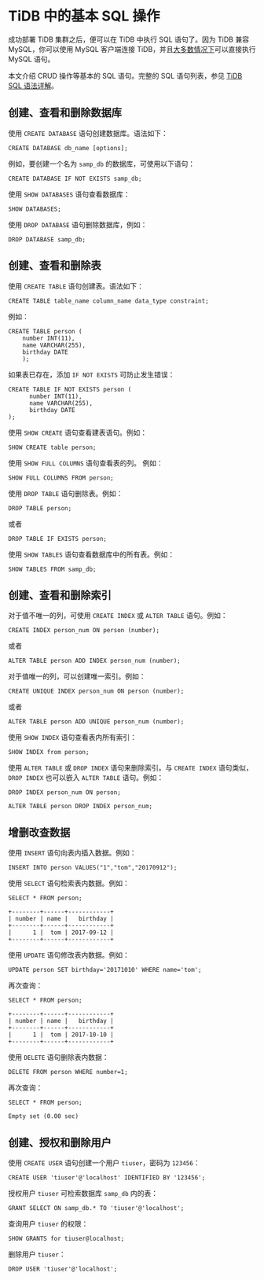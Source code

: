 # TiDB 中的基本 SQL 操作

成功部署 TiDB 集群之后，便可以在 TiDB 中执行 SQL 语句了。因为 TiDB 兼容 MySQL，你可以使用 MySQL 客户端连接 TiDB，并且[大多数情况下](https://pingcap.com/docs-cn/v3.0/reference/mysql-compatibility)可以直接执行 MySQL 语句。

本文介绍 CRUD 操作等基本的 SQL 语句。完整的 SQL 语句列表，参见 [TiDB SQL 语法详解](https://pingcap.github.io/sqlgram/)。

## 创建、查看和删除数据库

使用 `CREATE DATABASE` 语句创建数据库。语法如下：

```
CREATE DATABASE db_name [options];
```

例如，要创建一个名为 `samp_db` 的数据库，可使用以下语句：

```
CREATE DATABASE IF NOT EXISTS samp_db;
```

使用 `SHOW DATABASES` 语句查看数据库：

```
SHOW DATABASES;
```

使用 `DROP DATABASE` 语句删除数据库，例如：

```
DROP DATABASE samp_db;
```

## 创建、查看和删除表

使用 `CREATE TABLE` 语句创建表。语法如下：

```
CREATE TABLE table_name column_name data_type constraint;
```

例如：

```
CREATE TABLE person (
    number INT(11),
    name VARCHAR(255),
    birthday DATE
    );
```

如果表已存在，添加 `IF NOT EXISTS` 可防止发生错误：

```
CREATE TABLE IF NOT EXISTS person (
      number INT(11),
      name VARCHAR(255),
      birthday DATE
);
```

使用 `SHOW CREATE` 语句查看建表语句。例如：

```
SHOW CREATE table person;
```

使用 `SHOW FULL COLUMNS` 语句查看表的列。 例如：

```
SHOW FULL COLUMNS FROM person;
```

使用 `DROP TABLE` 语句删除表。例如：

```
DROP TABLE person;
```

或者

```
DROP TABLE IF EXISTS person;
```

使用 `SHOW TABLES` 语句查看数据库中的所有表。例如：

```
SHOW TABLES FROM samp_db;
```

## 创建、查看和删除索引

对于值不唯一的列，可使用 `CREATE INDEX` 或 `ALTER TABLE` 语句。例如：

```
CREATE INDEX person_num ON person (number);
```

或者

```
ALTER TABLE person ADD INDEX person_num (number);
```

对于值唯一的列，可以创建唯一索引。例如：

```
CREATE UNIQUE INDEX person_num ON person (number);
```

或者

```
ALTER TABLE person ADD UNIQUE person_num (number);
```

使用 `SHOW INDEX` 语句查看表内所有索引：

```
SHOW INDEX from person;
```

使用 `ALTER TABLE` 或 `DROP INDEX` 语句来删除索引。与 `CREATE INDEX` 语句类似，`DROP INDEX` 也可以嵌入 `ALTER TABLE` 语句。例如：

```
DROP INDEX person_num ON person;
```

```
ALTER TABLE person DROP INDEX person_num;
```

## 增删改查数据

使用 `INSERT` 语句向表内插入数据。例如：

```
INSERT INTO person VALUES("1","tom","20170912");
```

使用 `SELECT` 语句检索表内数据。例如：

```
SELECT * FROM person;

+--------+------+------------+
| number | name |   birthday |
+--------+------+------------+
|      1 |  tom | 2017-09-12 |
+--------+------+------------+
```

使用 `UPDATE` 语句修改表内数据。例如：


```
UPDATE person SET birthday='20171010' WHERE name='tom';
```

再次查询：

```
SELECT * FROM person;

+--------+------+------------+
| number | name |   birthday |
+--------+------+------------+
|      1 |  tom | 2017-10-10 |
+--------+------+------------+
```

使用 `DELETE` 语句删除表内数据：


```
DELETE FROM person WHERE number=1;
```

再次查询：

```
SELECT * FROM person;

Empty set (0.00 sec)
```

## 创建、授权和删除用户

使用 `CREATE USER` 语句创建一个用户 `tiuser`，密码为 `123456`：


```
CREATE USER 'tiuser'@'localhost' IDENTIFIED BY '123456';
```

授权用户 `tiuser` 可检索数据库 `samp_db` 内的表：

```
GRANT SELECT ON samp_db.* TO 'tiuser'@'localhost';
```

查询用户 `tiuser` 的权限：

```
SHOW GRANTS for tiuser@localhost;
```

删除用户 `tiuser`：

```
DROP USER 'tiuser'@'localhost';
```
